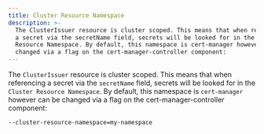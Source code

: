 ```yaml
---
title: Cluster Resource Namespace
description: >-
  The ClusterIssuer resource is cluster scoped. This means that when referencing
  a secret via the secretName field, secrets will be looked for in the Cluster
  Resource Namespace. By default, this namespace is cert-manager however can be
  changed via a flag on the cert-manager-controller component:
---
```


The `ClusterIssuer` resource is cluster scoped. This means that when referencing
a secret via the `secretName` field, secrets will be looked for in the
`Cluster Resource Namespace`. By default, this namespace is `cert-manager`
however can be changed via a flag on the cert-manager-controller component:

```bash
--cluster-resource-namespace=my-namespace
```
